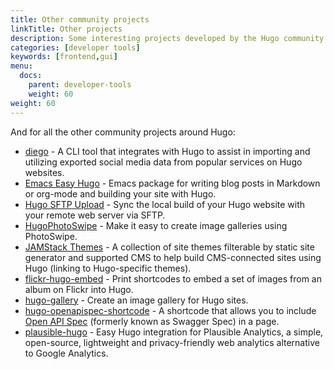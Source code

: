 ```yaml
---
title: Other community projects
linkTitle: Other projects
description: Some interesting projects developed by the Hugo community that don't quite fit into our other developer tool categories.
categories: [developer tools]
keywords: [frontend,gui]
menu:
  docs:
    parent: developer-tools
    weight: 60
weight: 60
---
```


And for all the other community projects around Hugo:

- [diego](https://github.com/ttybitnik/diego) - A CLI tool that integrates with Hugo to assist in importing and utilizing exported social media data from popular services on Hugo websites.
- [Emacs Easy Hugo](https://github.com/masasam/emacs-easy-hugo) - Emacs package for writing blog posts in Markdown or org-mode and building your site with Hugo.
- [Hugo SFTP Upload](https://github.com/thomasmey/HugoSftpUpload) - Sync the local build of your Hugo website with your remote web server via SFTP.
- [HugoPhotoSwipe](https://github.com/GjjvdBurg/HugoPhotoSwipe) - Make it easy to create image galleries using PhotoSwipe.
- [JAMStack Themes](https://jamstackthemes.dev/ssg/hugo/) -  A collection of site themes filterable by static site generator and supported CMS to help build CMS-connected sites using Hugo (linking to Hugo-specific themes).
- [flickr-hugo-embed](https://github.com/nikhilm/flickr-hugo-embed) - Print shortcodes to embed a set of images from an album on Flickr into Hugo.
- [hugo-gallery](https://github.com/icecreammatt/hugo-gallery) - Create an image gallery for Hugo sites.
- [hugo-openapispec-shortcode](https://github.com/tenfourty/hugo-openapispec-shortcode) - A shortcode that allows you to include [Open API Spec](https://openapis.org) (formerly known as Swagger Spec) in a page.
- [plausible-hugo](https://github.com/divinerites/plausible-hugo) - Easy Hugo integration for Plausible Analytics, a simple, open-source, lightweight and privacy-friendly web analytics alternative to Google Analytics.
